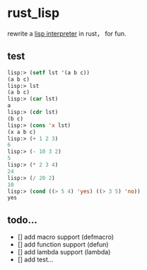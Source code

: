 # rust_lisp
rewrite a [lisp interpreter](https://github.com/gpgkd906/PhpLisp2) in rust， for fun.

## test 
```lisp
lisp:> (setf lst '(a b c))
(a b c)
lisp:> lst
(a b c)
lisp:> (car lst)
a
lisp:> (cdr lst)
(b c)
lisp:> (cons 'x lst)
(x a b c)
lisp:> (+ 1 2 3)
6
lisp:> (- 10 3 2)
5
lisp:> (* 2 3 4)
24
lisp:> (/ 20 2)
10
lisp:> (cond ((> 5 4) 'yes) ((> 3 5) 'no))
yes
```

## todo...

- [] add macro support (defmacro)
- [] add function support (defun)
- [] add lambda support (lambda)
- [] add test...